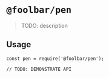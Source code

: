 # `@foolbar/pen`

> TODO: description

## Usage

```
const pen = require('@foolbar/pen');

// TODO: DEMONSTRATE API
```

